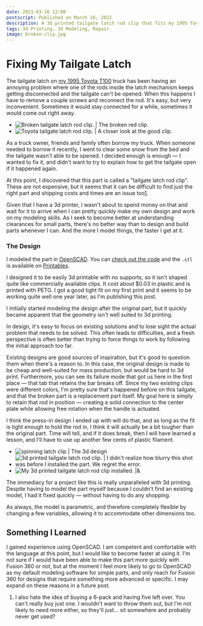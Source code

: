 ```yaml
---
date: 2021-03-16 12:00
postscript: Published on March 16, 2022
description: A 3d printed tailgate latch rod clip that fits my 1995 Toyota T100.
tags: 3d Printing, 3d Modeling, Repair
image: broken-clip.jpg
---
```


# Fixing My Tailgate Latch

The tailgate latch on [my 1995 Toyota T100](https://twitter.com/zefhous/status/1418353547729539075)
truck has been having an annoying problem where one of the rods inside the latch
mechanism keeps getting disconnected and the tailgate can't be opened. When this
happens I have to remove a couple screws and reconnect the rod. It's easy, but
very inconvenient. Sometimes it would stay connected for a while, sometimes it
would come out right away.

- ![Broken tailgate latch rod clip. | The broken red clip.](broken-clip.jpg)
- ![Toyota tailgate latch rod clip. | A closer look at the good clip.](intact-clip.jpg)

As a truck owner, friends and family often borrow my truck. When someone needed
to borrow it recently, I went to clear some snow from the bed and the tailgate
wasn't able to be opened. I decided enough is enough — I wanted to fix it, and
didn't want to try to explain how to get the tailgate open if it happened again.

At this point, I discovered that this part is called a "tailgate latch rod
clip". These are not expensive, but it seems that it can be difficult
to find just the right part and shipping costs and times are an issue
too[1](#footnotes).

Given that I have a 3d printer, I wasn't about to spend money on that and wait
for it to arrive when I can pretty quickly make my own design and work on my
modeling skills. As I seek to become better at understanding clearances for
small parts, there's no better way than to design and build parts whenever I
can. And the more I model things, the faster I get at it.

### The Design

I modeled the part in [OpenSCAD](https://www.openscad.org). You can
[check out the code](https://gist.github.com/zef/627e90036cb3d8f6fa40e9f1fe95a4a3)
and the `.stl` is available on
[Printables](https://www.printables.com/model/151460-tailgate-latch-rod-clip).

I designed it to be easily 3d printable with no supports, so it isn't shaped
quite like commercially available clips. It cost about $0.03 in plastic and is
printed with PETG. I got a good tight fit on my first print and it seems to be
working quite well one year later, as I'm publishing this post.

I initially started modeling the design after the original part, but it quickly
became apparent that the geometry isn't well suited to 3d printing.

In design, it's easy to focus on existing solutions and to lose sight the actual
problem that needs to be solved. This often leads to difficulties, and a fresh
perspective is often better than trying to force things to work by following the
initial approach too far.

Existing designs are good sources of inspiration, but it's good to question them
when there's a reason to. In this case, the original design is made to be cheap
and well-suited for mass production, but would be hard to 3d print.
Furthermore, you can see its failure mode that got us here in the first place
— that tab that retains the bar breaks off. Since my two existing clips were
different colors, I'm pretty sure that's happened before on this tailgate, and
that the broken part is a replacement part itself. My goal here is simply to
retain that rod in position — creating a solid connection to the center plate
while allowing free rotation when the handle is actuated.

I think the press-in design I ended up with will do that, and as long as the fit
is tight enough to hold the rod in, I think it will actually be a bit tougher
than the original part. Time will tell, and if it does break, then I will have
learned a lesson, and I'll have to use up another few cents of plastic filament.

- ![spinning latch clip | The 3d design](rotating-clip.gif)
- ![3d printed tailgate latch rod clip. | I didn't realize how blurry this shot was before I installed the part. We regret the error.](3d-printed-clip.jpg)
- ![My 3d printed tailgate latch rod clip installed. |&](printed-clip-installed.jpg)

The immediacy for a project like this is really unparalleled with 3d printing.
Despite having to model the part myself because I couldn't find an existing
model, I had it fixed quickly — without having to do any shopping.

As always, the model is parametric, and therefore completely flexible by changing a few
variables, allowing it to accommodate other dimensions too.

## Something I Learned

I gained experience using OpenSCAD. I am competent and comfortable with the
language at this point, but I would like to become faster at using it. I'm not
sure if I would have been able to make this part more quickly with Fusion 360 or
not, but at the moment I feel more likely to go to OpenSCAD as my default
modeling software for simple parts, and only reach for Fusion 360 for designs
that require something more advanced or specific. I may expand on these reasons
in a future post.


1) I also hate the idea of buying a 6-pack and having five left over. You can't
really buy just one. I wouldn't want to throw them out, but I'm not likely to
need more either, so they'll just... sit somewhere and probably never get used?
